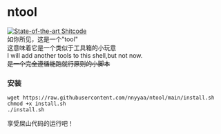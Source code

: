 # ntool
[![State-of-the-art Shitcode](https://img.shields.io/static/v1?label=State-of-the-art&message=Shitcode&color=7B5804)](https://github.com/trekhleb/state-of-the-art-shitcode)  
如你所见，这是一个"tool"  
这意味着它是一个类似于工具箱的小玩意  
I will add another tools to this shell,but not now.  
~~是一个完全遵循能跑就行原则的小脚本~~  
### 安装
```
wget https://raw.githubusercontent.com/nnyyaa/ntool/main/install.sh  
chmod +x install.sh  
./install.sh
```
享受屎山代码的运行吧！
